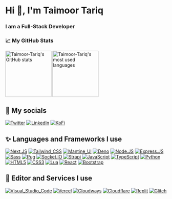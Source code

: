
# Hi 👋, I'm Taimoor Tariq

### I am a Full-Stack Developer

### 📈 My GitHub Stats

<p>
  <a href="#">
    <img align="left" height="144em" src="https://github-readme-stats.vercel.app/api?username=Taimoor-Tariq&title_color=F04747&text_color=7289DA&icon_color=F04747&bg_color=23283D&hide_border=truee&hide_title=true&show_icons=true&include_all_commits=true&count_private=true"  alt="Taimoor-Tariq's GitHub stats" />
  </a>

  <a href="#">
    <img align="center" height="144em" src="https://github-readme-stats.vercel.app/api/top-langs?username=Taimoor-Tariq&title_color=F04747&text_color=7289DA&icon_color=F04747&bg_color=23283D&hide_border=true&layout=compact&langs_count=4" alt="Taimoor-Tariq's most used languages" />
  </a>
</p>

## 🔗 My socials

[![Twitter](https://img.shields.io/badge/Twitter-1DA1F2?style=for-the-badge&logo=twitter&logoColor=white)](#)
[![LinkedIn](https://img.shields.io/badge/LinkedIn-0077B5?style=for-the-badge&logo=linkedin&logoColor=white)](#)
[![KoFi](https://img.shields.io/badge/KoFi-F16061?style=for-the-badge&logo=ko-fi&logoColor=white)](#)

## ✨ Languages and Frameworks I use

[![Next.JS](https://img.shields.io/badge/Next.JS-000000?style=for-the-badge&logo=nextdotjs&logoColor=white)](#)
[![Tailwind_CSS](https://img.shields.io/badge/Tailwind_CSS-38B2AC?style=for-the-badge&logo=tailwind-css&logoColor=white)](#)
[![Mantine_UI](https://img.shields.io/badge/Mantine_UI-6992eb?style=for-the-badge&logo=mantine-ui&logoColor=white)](#)
[![Deno](https://img.shields.io/badge/Deno-000000?style=for-the-badge&logo=deno&logoColor=white)](#)
[![Node.JS](https://img.shields.io/badge/Node.JS-339933?style=for-the-badge&logo=nodedotjs&logoColor=white)](#)
[![Express.JS](https://img.shields.io/badge/Express.JS-000000?style=for-the-badge&logo=express&logoColor=white)](#)
[![Sass](https://img.shields.io/badge/Sass-CC6699?style=for-the-badge&logo=sass&logoColor=white)](#)
[![Pug](https://img.shields.io/badge/Pug-E3C29B?style=for-the-badge&logo=pug&logoColor=black)](#)
[![Socket.IO](https://img.shields.io/badge/Socket.IO-010101?style=for-the-badge&logo=socket.io&logoColor=white)](#)
[![Strapi](https://img.shields.io/badge/Strapi-2e7eea?style=for-the-badge&logo=strapi&logoColor=white)](#)
[![JavaScript](https://img.shields.io/badge/JavaScript-323330?style=for-the-badge&logo=javascript&logoColor=F7DF1E)](#)
[![TypeScript](https://img.shields.io/badge/TypeScript-007ACC?style=for-the-badge&logo=typescript&logoColor=white)](#)
[![Python](https://img.shields.io/badge/Python-FFD43B?style=for-the-badge&logo=python&logoColor=blue)](#)
[![HTML5](https://img.shields.io/badge/HTML5-E34F26?style=for-the-badge&logo=html5&logoColor=white)](#)
[![CSS3](https://img.shields.io/badge/CSS3-1572B6?style=for-the-badge&logo=css3&logoColor=white)](#)
[![Lua](https://img.shields.io/badge/Lua-2C2D72?style=for-the-badge&logo=lua&logoColor=white)](#)
[![React](https://img.shields.io/badge/React-20232A?style=for-the-badge&logo=react&logoColor=61DAFB)](#)
[![Bootstrap](https://img.shields.io/badge/Bootstrap-563D7C?style=for-the-badge&logo=bootstrap&logoColor=white)](#)

## 🦖 Editor and Services I use

[![Visual_Studio_Code](https://img.shields.io/badge/Visual_Studio_Code-0078D4?style=for-the-badge&logo=visual%20studio%20code&logoColor=undefined)](#)
[![Vercel](https://img.shields.io/badge/Vercel-000000?style=for-the-badge&logo=vercel&logoColor=undefined)](#)
[![Cloudways](https://img.shields.io/badge/Cloudways-2C39BD?style=for-the-badge&logo=cloudways&logoColor=undefined)](#)
[![Cloudflare](https://img.shields.io/badge/Cloudflare-F38020?style=for-the-badge&logo=cloudflare&logoColor=undefined)](#)
[![Replit](https://img.shields.io/badge/Replit-667881?style=for-the-badge&logo=replit&logoColor=undefined)](#)
[![Glitch](https://img.shields.io/badge/Glitch-3333FF?style=for-the-badge&logo=glitch&logoColor=undefined)](#)
